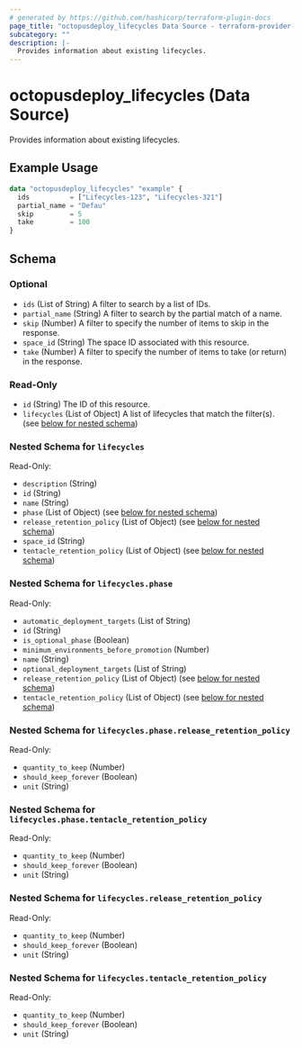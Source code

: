 ```yaml
---
# generated by https://github.com/hashicorp/terraform-plugin-docs
page_title: "octopusdeploy_lifecycles Data Source - terraform-provider-octopusdeploy"
subcategory: ""
description: |-
  Provides information about existing lifecycles.
---
```


# octopusdeploy_lifecycles (Data Source)

Provides information about existing lifecycles.

## Example Usage

```terraform
data "octopusdeploy_lifecycles" "example" {
  ids          = ["Lifecycles-123", "Lifecycles-321"]
  partial_name = "Defau"
  skip         = 5
  take         = 100
}
```

<!-- schema generated by tfplugindocs -->
## Schema

### Optional

- `ids` (List of String) A filter to search by a list of IDs.
- `partial_name` (String) A filter to search by the partial match of a name.
- `skip` (Number) A filter to specify the number of items to skip in the response.
- `space_id` (String) The space ID associated with this resource.
- `take` (Number) A filter to specify the number of items to take (or return) in the response.

### Read-Only

- `id` (String) The ID of this resource.
- `lifecycles` (List of Object) A list of lifecycles that match the filter(s). (see [below for nested schema](#nestedatt--lifecycles))

<a id="nestedatt--lifecycles"></a>
### Nested Schema for `lifecycles`

Read-Only:

- `description` (String)
- `id` (String)
- `name` (String)
- `phase` (List of Object) (see [below for nested schema](#nestedobjatt--lifecycles--phase))
- `release_retention_policy` (List of Object) (see [below for nested schema](#nestedobjatt--lifecycles--release_retention_policy))
- `space_id` (String)
- `tentacle_retention_policy` (List of Object) (see [below for nested schema](#nestedobjatt--lifecycles--tentacle_retention_policy))

<a id="nestedobjatt--lifecycles--phase"></a>
### Nested Schema for `lifecycles.phase`

Read-Only:

- `automatic_deployment_targets` (List of String)
- `id` (String)
- `is_optional_phase` (Boolean)
- `minimum_environments_before_promotion` (Number)
- `name` (String)
- `optional_deployment_targets` (List of String)
- `release_retention_policy` (List of Object) (see [below for nested schema](#nestedobjatt--lifecycles--phase--release_retention_policy))
- `tentacle_retention_policy` (List of Object) (see [below for nested schema](#nestedobjatt--lifecycles--phase--tentacle_retention_policy))

<a id="nestedobjatt--lifecycles--phase--release_retention_policy"></a>
### Nested Schema for `lifecycles.phase.release_retention_policy`

Read-Only:

- `quantity_to_keep` (Number)
- `should_keep_forever` (Boolean)
- `unit` (String)


<a id="nestedobjatt--lifecycles--phase--tentacle_retention_policy"></a>
### Nested Schema for `lifecycles.phase.tentacle_retention_policy`

Read-Only:

- `quantity_to_keep` (Number)
- `should_keep_forever` (Boolean)
- `unit` (String)



<a id="nestedobjatt--lifecycles--release_retention_policy"></a>
### Nested Schema for `lifecycles.release_retention_policy`

Read-Only:

- `quantity_to_keep` (Number)
- `should_keep_forever` (Boolean)
- `unit` (String)


<a id="nestedobjatt--lifecycles--tentacle_retention_policy"></a>
### Nested Schema for `lifecycles.tentacle_retention_policy`

Read-Only:

- `quantity_to_keep` (Number)
- `should_keep_forever` (Boolean)
- `unit` (String)


